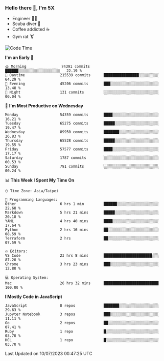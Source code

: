 ### Hello there 👋, I'm 5X

* Engineer 👨‍💻
* Scuba diver 🤿
* Coffee addicted ☕️
* Gym rat 🏋️

<!--START_SECTION:waka-->
![Code Time](http://img.shields.io/badge/Code%20Time-357%20hrs%207%20mins-blue)

**I'm an Early 🐤** 

```text
🌞 Morning                74391 commits       ██████░░░░░░░░░░░░░░░░░░░   22.19 % 
🌆 Daytime                215539 commits      ████████████████░░░░░░░░░   64.29 % 
🌃 Evening                45206 commits       ███░░░░░░░░░░░░░░░░░░░░░░   13.48 % 
🌙 Night                  131 commits         ░░░░░░░░░░░░░░░░░░░░░░░░░   00.04 % 
```
📅 **I'm Most Productive on Wednesday** 

```text
Monday                   54359 commits       ████░░░░░░░░░░░░░░░░░░░░░   16.21 % 
Tuesday                  65275 commits       █████░░░░░░░░░░░░░░░░░░░░   19.47 % 
Wednesday                89950 commits       ███████░░░░░░░░░░░░░░░░░░   26.83 % 
Thursday                 65528 commits       █████░░░░░░░░░░░░░░░░░░░░   19.55 % 
Friday                   57577 commits       ████░░░░░░░░░░░░░░░░░░░░░   17.17 % 
Saturday                 1787 commits        ░░░░░░░░░░░░░░░░░░░░░░░░░   00.53 % 
Sunday                   791 commits         ░░░░░░░░░░░░░░░░░░░░░░░░░   00.24 % 
```


📊 **This Week I Spent My Time On** 

```text
🕑︎ Time Zone: Asia/Taipei

💬 Programming Languages: 
Other                    6 hrs 1 min         ██████░░░░░░░░░░░░░░░░░░░   22.68 % 
Markdown                 5 hrs 21 mins       █████░░░░░░░░░░░░░░░░░░░░   20.18 % 
YAML                     4 hrs 40 mins       ████░░░░░░░░░░░░░░░░░░░░░   17.64 % 
Python                   2 hrs 16 mins       ██░░░░░░░░░░░░░░░░░░░░░░░   08.59 % 
Terraform                2 hrs               ██░░░░░░░░░░░░░░░░░░░░░░░   07.59 % 

🔥 Editors: 
VS Code                  23 hrs 8 mins       ██████████████████████░░░   87.20 % 
Chrome                   3 hrs 23 mins       ███░░░░░░░░░░░░░░░░░░░░░░   12.80 % 

💻 Operating System: 
Mac                      26 hrs 32 mins      █████████████████████████   100.00 % 
```

**I Mostly Code in JavaScript** 

```text
JavaScript               8 repos             ███████░░░░░░░░░░░░░░░░░░   29.63 % 
Jupyter Notebook         3 repos             ███░░░░░░░░░░░░░░░░░░░░░░   11.11 % 
Go                       2 repos             ██░░░░░░░░░░░░░░░░░░░░░░░   07.41 % 
Ruby                     1 repo              █░░░░░░░░░░░░░░░░░░░░░░░░   03.70 % 
HCL                      1 repo              █░░░░░░░░░░░░░░░░░░░░░░░░   03.70 % 
```




 Last Updated on 10/07/2023 00:47:25 UTC
<!--END_SECTION:waka-->
